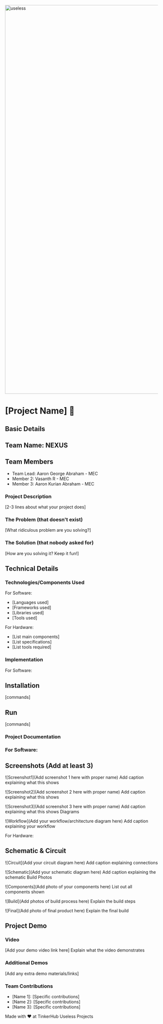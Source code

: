 
<img width="1280" alt="useless" src="https://github.com/user-attachments/assets/31e507df-b146-411d-ae46-f2de81d45610">

# [Project Name] 🎯
## Basic Details
## Team Name: NEXUS
## Team Members

- Team Lead: Aaron George Abraham - MEC
- Member 2: Vasanth R - MEC
- Member 3: Aaron Kurian Abraham - MEC

### Project Description

[2-3 lines about what your project does]
### The Problem (that doesn't exist)

[What ridiculous problem are you solving?]
### The Solution (that nobody asked for)

[How are you solving it? Keep it fun!]
## Technical Details
### Technologies/Components Used

For Software:

- [Languages used]
- [Frameworks used]
- [Libraries used]
- [Tools used]

For Hardware:

- [List main components]
- [List specifications]
- [List tools required]

### Implementation

For Software:
## Installation

[commands]
## Run

[commands]
### Project Documentation

### For Software:
## Screenshots (Add at least 3)

![Screenshot1](Add screenshot 1 here with proper name) Add caption explaining what this shows

![Screenshot2](Add screenshot 2 here with proper name) Add caption explaining what this shows

![Screenshot3](Add screenshot 3 here with proper name) Add caption explaining what this shows
Diagrams

![Workflow](Add your workflow/architecture diagram here) Add caption explaining your workflow

For Hardware:
## Schematic & Circuit

![Circuit](Add your circuit diagram here) Add caption explaining connections

![Schematic](Add your schematic diagram here) Add caption explaining the schematic
Build Photos

![Components](Add photo of your components here) List out all components shown

![Build](Add photos of build process here) Explain the build steps

![Final](Add photo of final product here) Explain the final build
## Project Demo
### Video

[Add your demo video link here] Explain what the video demonstrates
### Additional Demos

[Add any extra demo materials/links]
### Team Contributions
- [Name 1]: [Specific contributions]
- [Name 2]: [Specific contributions]
- [Name 3]: [Specific contributions]

Made with ❤️ at TinkerHub Useless Projects

